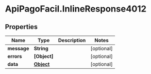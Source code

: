 # ApiPagoFacil.InlineResponse4012

## Properties

Name | Type | Description | Notes
------------ | ------------- | ------------- | -------------
**message** | **String** |  | [optional] 
**errors** | **[Object]** |  | [optional] 
**data** | [**Object**](.md) |  | [optional] 


